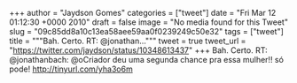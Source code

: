 
+++
author = "Jaydson Gomes"
categories = ["tweet"]
date = "Fri Mar 12 01:12:30 +0000 2010"
draft = false
image = "No media found for this Tweet"
slug = "09c85dd8a10c13ea58aee59aa0f0239249c50e32"
tags = ["tweet"]
title = """Bah. Certo. RT: @jonathan..."""
tweet = true
tweet_url = "https://twitter.com/jaydson/status/10348613437"
+++
Bah. Certo. RT: @jonathanbach: @oCriador deu uma segunda chance pra essa mulher!! só pode! http://tinyurl.com/yha3o6m
